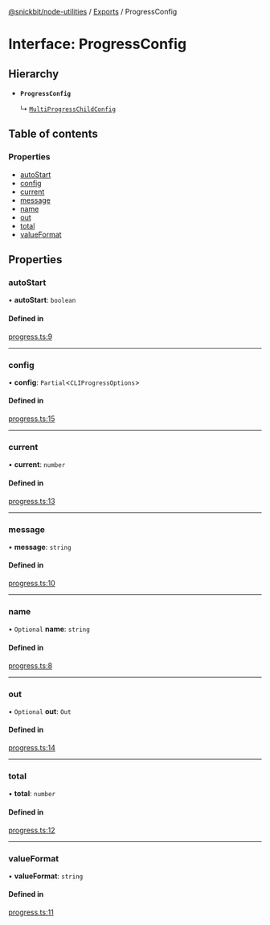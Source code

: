 [@snickbit/node-utilities](../README.md) / [Exports](../modules.md) / ProgressConfig

# Interface: ProgressConfig

## Hierarchy

- **`ProgressConfig`**

  ↳ [`MultiProgressChildConfig`](MultiProgressChildConfig.md)

## Table of contents

### Properties

- [autoStart](ProgressConfig.md#autostart)
- [config](ProgressConfig.md#config)
- [current](ProgressConfig.md#current)
- [message](ProgressConfig.md#message)
- [name](ProgressConfig.md#name)
- [out](ProgressConfig.md#out)
- [total](ProgressConfig.md#total)
- [valueFormat](ProgressConfig.md#valueformat)

## Properties

### autoStart

• **autoStart**: `boolean`

#### Defined in

[progress.ts:9](https://github.com/snickbit/snickbit.js/blob/3fd09b6/packages/node-utilities/src/progress.ts#L9)

___

### config

• **config**: `Partial`<`CLIProgressOptions`\>

#### Defined in

[progress.ts:15](https://github.com/snickbit/snickbit.js/blob/3fd09b6/packages/node-utilities/src/progress.ts#L15)

___

### current

• **current**: `number`

#### Defined in

[progress.ts:13](https://github.com/snickbit/snickbit.js/blob/3fd09b6/packages/node-utilities/src/progress.ts#L13)

___

### message

• **message**: `string`

#### Defined in

[progress.ts:10](https://github.com/snickbit/snickbit.js/blob/3fd09b6/packages/node-utilities/src/progress.ts#L10)

___

### name

• `Optional` **name**: `string`

#### Defined in

[progress.ts:8](https://github.com/snickbit/snickbit.js/blob/3fd09b6/packages/node-utilities/src/progress.ts#L8)

___

### out

• `Optional` **out**: `Out`

#### Defined in

[progress.ts:14](https://github.com/snickbit/snickbit.js/blob/3fd09b6/packages/node-utilities/src/progress.ts#L14)

___

### total

• **total**: `number`

#### Defined in

[progress.ts:12](https://github.com/snickbit/snickbit.js/blob/3fd09b6/packages/node-utilities/src/progress.ts#L12)

___

### valueFormat

• **valueFormat**: `string`

#### Defined in

[progress.ts:11](https://github.com/snickbit/snickbit.js/blob/3fd09b6/packages/node-utilities/src/progress.ts#L11)
